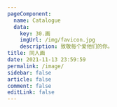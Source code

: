 ```yaml
---
pageComponent: 
  name: Catalogue
  data: 
    key: 30.画
    imgUrl: /img/favicon.jpg
    description: 致敬每个爱他们的你。
title: 同人画
date: 2021-11-13 23:59:59
permalink: /image/
sidebar: false
article: false
comment: false
editLink: false
---
```


